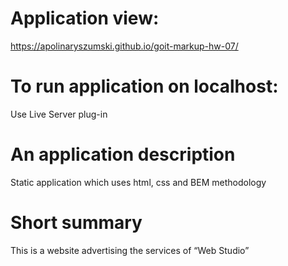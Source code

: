 # Application view:

https://apolinaryszumski.github.io/goit-markup-hw-07/

# To run application on localhost:

Use Live Server plug-in

# An application description

Static application which uses html, css and BEM methodology

# Short summary

This is a website advertising the services of “Web Studio”
